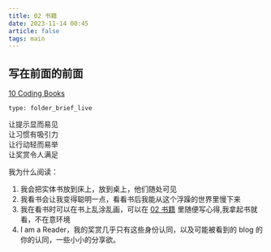 ```yaml
---
title: 02 书籍
date: 2023-11-14 00:45
article: false
tags: main
---
```


## 写在前面的前面

[10 Coding Books](../../04%20Coding%20&%20Tech/10%20Coding%20Books/10%20Coding%20Books)

```ccard
type: folder_brief_live
```

让提示显而易见  
让习惯有吸引力  
让行动轻而易举  
让奖赏令人满足

我为什么阅读：
1. 我会把实体书放到床上，放到桌上，他们随处可见
2. 我看书会让我变得聪明一点，看看书后我能从这个浮躁的世界里慢下来
3. 我在看书时可以在书上乱涂乱画，可以在 [02 书籍](02%20书籍) 里随便写心得,我拿起书就看，不在意环境
4. I am a Reader，我的奖赏几乎只有这些身份认同，以及可能被看到的 blog 的你的认同，一些小小的分享欲。